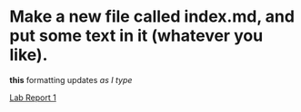# Make a new file called index.md, and put some text in it (whatever you like).

**this** formatting updates *as I type*

[Lab Report 1](lab-report-1-week-2.html)
